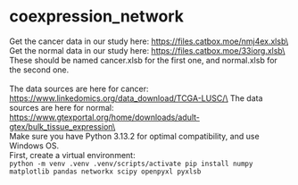 ﻿# coexpression_network

Get the cancer data in our study here: https://files.catbox.moe/nmj4ex.xlsb\
Get the normal data in our study here: https://files.catbox.moe/33iorg.xlsb\
These should be named cancer.xlsb for the first one, and normal.xlsb for the second one. \
\
The data sources are here for cancer: https://www.linkedomics.org/data_download/TCGA-LUSC/\
The data sources are here for normal: https://www.gtexportal.org/home/downloads/adult-gtex/bulk_tissue_expression\
\
Make sure you have Python 3.13.2 for optimal compatibility, and use Windows OS.\
First, create a virtual environment:\
`
python -m venv .venv
.venv/scripts/activate
pip install numpy matplotlib pandas networkx scipy openpyxl pyxlsb
`

